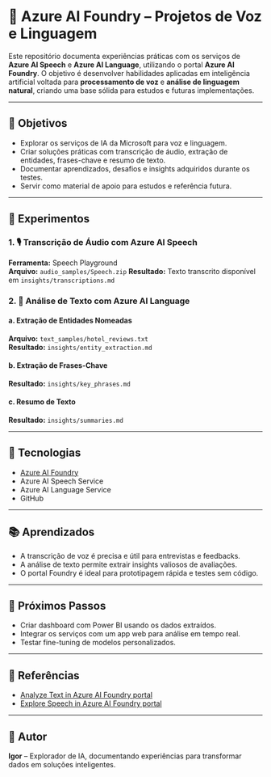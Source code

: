 # 🧠 Azure AI Foundry – Projetos de Voz e Linguagem

Este repositório documenta experiências práticas com os serviços de **Azure AI Speech** e **Azure AI Language**, utilizando o portal **Azure AI Foundry**. O objetivo é desenvolver habilidades aplicadas em inteligência artificial voltada para **processamento de voz** e **análise de linguagem natural**, criando uma base sólida para estudos e futuras implementações.

---

## 📌 Objetivos

- Explorar os serviços de IA da Microsoft para voz e linguagem.
- Criar soluções práticas com transcrição de áudio, extração de entidades, frases-chave e resumo de texto.
- Documentar aprendizados, desafios e insights adquiridos durante os testes.
- Servir como material de apoio para estudos e referência futura.

---

## 🧪 Experimentos

### 1. 🎙️ Transcrição de Áudio com Azure AI Speech

**Ferramenta:** Speech Playground  
**Arquivo:** `audio_samples/Speech.zip`
**Resultado:** Texto transcrito disponível em `insights/transcriptions.md`

### 2. 📝 Análise de Texto com Azure AI Language

#### a. Extração de Entidades Nomeadas  
**Arquivo:** `text_samples/hotel_reviews.txt`  
**Resultado:** `insights/entity_extraction.md`

#### b. Extração de Frases-Chave  
**Resultado:** `insights/key_phrases.md`

#### c. Resumo de Texto  
**Resultado:** `insights/summaries.md`

---

## 🧰 Tecnologias

- [Azure AI Foundry](https://ai.azure.com)
- Azure AI Speech Service
- Azure AI Language Service
- GitHub

---

## 📚 Aprendizados

- A transcrição de voz é precisa e útil para entrevistas e feedbacks.
- A análise de texto permite extrair insights valiosos de avaliações.
- O portal Foundry é ideal para prototipagem rápida e testes sem código.

---

## 🚀 Próximos Passos

- Criar dashboard com Power BI usando os dados extraídos.
- Integrar os serviços com um app web para análise em tempo real.
- Testar fine-tuning de modelos personalizados.

---

## 🧭 Referências

- [Analyze Text in Azure AI Foundry portal](https://microsoftlearning.github.io/mslearn-ai-fundamentals/Instructions/Labs/06-text-analysis.html)
- [Explore Speech in Azure AI Foundry portal](https://microsoftlearning.github.io/mslearn-ai-fundamentals/Instructions/Labs/09-speech.html)

---

## 👤 Autor

**Igor** – Explorador de IA, documentando experiências para transformar dados em soluções inteligentes.
